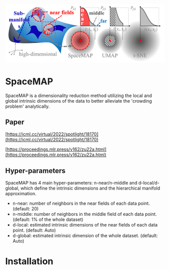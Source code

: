 ![image](image/spacemap-main.png)

# SpaceMAP

SpaceMAP is a dimensionality reduction method utilizing the local and global intrinsic dimensions of the data to better alleviate the 'crowding problem' analytically. 

## Paper

[https://icml.cc/virtual/2022/spotlight/18170](https://icml.cc/virtual/2022/spotlight/18170)

[https://proceedings.mlr.press/v162/zu22a.html](https://proceedings.mlr.press/v162/zu22a.html)


## Hyper-parameters

SpaceMAP has 4 main hyper-parameters: n-near/n-middle and d-local/d-global, which define the intrinsic dimensions and the hierarchical manifold approximation.

- n-near: number of neighbors in the near fields of each data point. (default: 20)
- n-middle: number of neighbors in the middle field of each data point. (default: 1% of the whole dataset)
- d-local: estimated intrinsic dimensions of the near fields of each data point. (default: Auto)
- d-global: estimated intrinsic dimension of the whole dataset. (default: Auto)

# Installation


